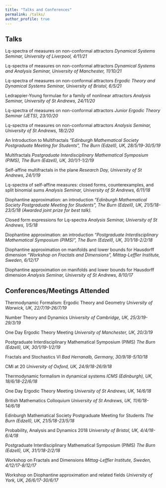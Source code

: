 ```yaml
---
title: "Talks and Conferences"
permalink: /talks/
author_profile: true
---
```


## Talks
Lq-spectra of measures on non-conformal attractors
*Dynamical Systems Seminar, University of Liverpool, 4/11/21*

Lq-spectra of measures on non-conformal attractors
*Dynamical Systems and Analysis Seminar, University of Manchester, 11/10/21*

Lq-spectra of measures on non-conformal attractors
*Ergodic Theory and Dynamical Systems Seminar, University of Bristol, 6/5/21*

Ledrappier-Young formulae for a family of nonlinear attractors
*Analysis Seminar, University of St Andrews, 24/11/20*

Lq-spectra of measures on non-conformal attractors
*Junior Ergodic Theory Seminar (JETS), 23/10/20*

Lq-spectra of measures on non-conformal attractors
*Analysis Seminar, University of St Andrews, 18/2/20*

An Introduction to Multifractals
*“Edinburgh Mathematical Society Postgraduate Meeting for Students”, The Burn (Edzell), UK, 28/5/19-30/5/19*

Multifractals
*Postgraduate Interdisciplinary Mathematical Symposium (PIMS), The Burn (Edzell), UK, 30/1/1-1/2/19* 

Self-affine multifractals in the plane
*Research Day, University of St Andrews, 24/1/19*

Lq-spectra of self-affine measures: closed forms, counterexamples, and split binomial sums
*Analysis Seminar, University of St Andrews, 6/11/18*

Diophantine approximation: an introduction 
*“Edinburgh Mathematical Society Postgraduate Meeting for Students”, The Burn (Edzell), UK, 21/5/18-23/5/18 (Awarded joint prize for best talk).*

Closed form expressions for Lq-spectra
*Analysis Seminar, University of St Andrews, 1/5/18*

Diophantine approximation: an introduction
*“Postgraduate Interdisciplinary Mathematical Symposium (PIMS)”, The Burn (Edzell), UK, 31/1/18-2/2/18* 

Diophantine approximation on manifolds and lower bounds for Hausdorff dimension
*“Workshop on Fractals and Dimensions”, Mittag-Leffler Institute, Sweden, 6/12/17*

Diophantine approximation on manifolds and lower bounds for Hausdorff dimension 
*Analysis Seminar, University of St Andrews, 8/10/17*

## Conferences/Meetings Attended

Thermodynamic Formalism: Ergodic Theory and Geometry
*University of Warwick, UK, 22/7/19-26/7/19*

Number Theory and Dynamics 
*University of Cambridge, UK, 25/3/19-29/3/19*

One Day Ergodic Theory Meeting
*University of Manchester, UK, 20/3/19*

Postgraduate Interdisciplinary Mathematical Symposium (PIMS) 
*The Burn (Edzell), UK, 30/1/19-1/2/19* 

Fractals and Stochastics VI 
*Bad Herranalb, Germany, 30/9/18-5/10/18*

CMI at 20 
*University of Oxford, UK, 24/9/18-26/9/18*

Thermodynamic formalism in dynamical systems
*ICMS (Edinburgh), UK, 18/6/18-22/6/18*

One Day Ergodic Theory Meeting
*University of St Andrews, UK, 14/6/18*

British Mathematics Colloquium 
*University of St Andrews, UK, 11/6/18-14/6/18*

Edinburgh Mathematical Society Postgraduate Meeting for Students 
*The Burn (Edzell), UK, 21/5/18-23/5/18*

Probability, Analysis and Dynamics 2018 
*University of Bristol, UK, 4/4/18-6/4/18*

Postgraduate Interdisciplinary Mathematical Symposium (PIMS) 
*The Burn (Edzell), UK, 31/1/18-2/2/18* 

Workshop on Fractals and Dimensions 
*Mittag-Leffler Institute, Sweden, 4/12/17-8/12/17*

Workshop on Diophantine approximation and related fields 
*University of York, UK, 26/6/17-30/6/17*







